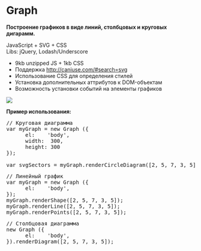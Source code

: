 Graph
===========
<b>Построение графиков в виде линий, столбцовых и круговых дигарамм.</b>


JavaScript + SVG + CSS<br />
Libs: jQuery, Lodash/Underscore

* 9kb unzipped JS + 1kb CSS
* Поддержка http://caniuse.com/#search=svg
* Использование CSS для определения стилей
* Установка дополнительных аттрибутов к DOM-объектам
* Возможность установки событий на элементы графиков

<img src="http://cs314117.vk.me/v314117782/231/mX4M_HC5jPY.jpg" />

<b>Пример использования:</b>
<pre>
// Круговая диаграмма
var myGraph = new Graph ({
      el:    'body',
      width:  300,
      height: 300
});

var svgSectors = myGraph.renderCircleDiagram([2, 5, 7, 3, 5]);
</pre>


<pre>
// Линейный график
var myGraph = new Graph ({
      el:    'body',
});
myGraph.renderShape([2, 5, 7, 3, 5]);
myGraph.renderLine([2, 5, 7, 3, 5]);
myGraph.renderPoints([2, 5, 7, 3, 5]);
</pre>

<pre>
// Столбцовая диаграмма
new Graph ({
      el:    'body',
}).renderDiagram([2, 5, 7, 3, 5]);
</pre>


